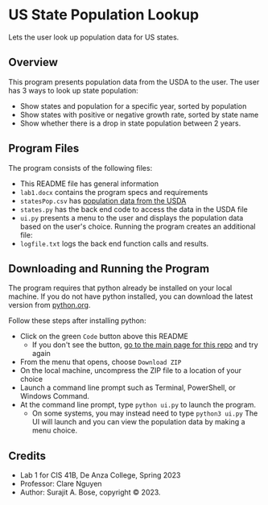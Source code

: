 # US State Population Lookup
Lets the user look up population data for US states.

## Overview
This program presents population data from the USDA to the user. The user has 3 ways to look up state population:
- Show states and population for a specific year, sorted by population
- Show states with positive or negative growth rate, sorted by state name
- Show whether there is a drop in state population between 2 years.

## Program Files
The program consists of the following files:
- This README file has general information
- `lab1.docx` contains the program specs and requirements
- `statesPop.csv` has [population data from the USDA](https://data.ers.usda.gov/reports.aspx?ID=17827)
- `states.py` has the back end code to access the data in the USDA file
- `ui.py` presents a menu to the user and displays the population data based on the user's choice.
Running the program creates an additional file:
- `logfile.txt` logs the back end function calls and results.

## Downloading and Running the Program
The program requires that python already be installed on your local machine. If you do not have python installed, you can download the latest version from [python.org](https://www.python.org/downloads/).

Follow these steps after installing python:
- Click on the green `Code` button above this README
  - If you don't see the button, [go to the main page for this repo](https://github.com/morosebose/us_state_pop_lookup) and try again
- From the menu that opens, choose `Download ZIP`
- On the local machine, uncompress the ZIP file to a location of your choice
- Launch a command line prompt such as Terminal, PowerShell, or Windows Command. 
- At the command line prompt, type `python ui.py` to launch the program.
  - On some systems, you may instead need to type `python3 ui.py`
The UI will launch and you can view the population data by making a menu choice. 

## Credits
- Lab 1 for CIS 41B, De Anza College, Spring 2023
- Professor: Clare Nguyen
- Author: Surajit A. Bose, copyright © 2023. 
